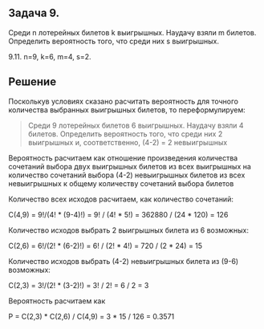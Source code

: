Задача 9. 
---------

Среди n лотерейных билетов k выигрышных. Наудачу взяли m билетов.
Определить вероятность того, что среди них s выигрышных.

9.11. n=9, k=6, m=4, s=2.

Решение
-------

Посколькув условиях сказано расчитать вероятность для точного количества
выбранных выигрышных билетов, то переформулируем: 

>Среди 9 лотерейных билетов 6 выигрышных. Наудачу взяли 4 билетов.
Определить вероятность того, что среди них 2 выигрышных и, соответственно, 
(4-2) = 2 невыигрышных

Вероятность расчитаем как отношение произведения количества сочетаний выбора двух
выигрышных билетов из всех выигрышных на количество сочетаний выбора (4-2)
невыигрышных билетов из всех невыигрышных к общему количеству сочетаний выбора билетов

Количество всех исходов расчитаем, как количество сочетаний: 

  C(4,9) = 9!/(4! * (9-4)!) = 9! / (4! * 5!) = 362880 / (24 * 120) = 126

Количество исходов выбрать 2 выигрышных билета из 6 возможных:

  C(2,6) = 6!/(2! * (6-2)!) = 6! / (2! * 4!) = 720 / (2 * 24) = 15
  
Количество исходов выбрать (4-2) невыигрышных билета из (9-6) возможных:

  C(2,3) = 3!/(2! * (3-2)!) = 3! / 2! = 6 / 2 = 3

Вероятность расчитаем как 
  
  P = C(2,3) * C(2,6) / C(4,9) = 3 * 15 / 126 = 0.3571
